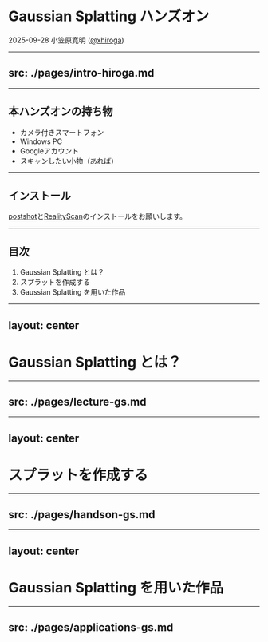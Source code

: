 # Gaussian Splatting ハンズオン
2025-09-28 小笠原寛明 ([@xhiroga](https://twitter.com/xhiroga))

---
src: ./pages/intro-hiroga.md
---
---

## 本ハンズオンの持ち物

<p/>

- カメラ付きスマートフォン
- Windows PC
- Googleアカウント
- スキャンしたい小物（あれば）

---

## インストール

[postshot](https://www.jawset.com/)と[RealityScan](https://www.realityscan.com/en-US/news/realityscan-20-new-release-brings-powerful-new-features-to-a-rebranded-realitycapture)のインストールをお願いします。

---

## 目次

<p/>

1. Gaussian Splatting とは？
2. スプラットを作成する
3. Gaussian Splatting を用いた作品

---
layout: center
---

# Gaussian Splatting とは？

---
src: ./pages/lecture-gs.md
---
---
layout: center
---

# スプラットを作成する

---
src: ./pages/handson-gs.md
---
---
layout: center
---

# Gaussian Splatting を用いた作品

---
src: ./pages/applications-gs.md
---

